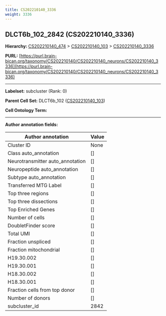 ```yaml
---
title: CS202210140_3336
weight: 3336
---
```

## DLCT6b_102_2842 (CS202210140_3336)
<b>Hierarchy: </b>
[CS202210140_474](../CS202210140_474) >
[CS202210140_103](../CS202210140_103) >
[CS202210140_3336](../CS202210140_3336)

**PURL:** [https://purl.brain-bican.org/taxonomy/CS202210140/CS202210140_neurons/CS202210140_3336](https://purl.brain-bican.org/taxonomy/CS202210140/CS202210140_neurons/CS202210140_3336)

---


**Labelset:** subcluster (Rank: 0)

**Parent Cell Set:** DLCT6b_102 ([CS202210140_103](../CS202210140_103))



**Cell Ontology Term:** 

[MARKER GENES.]: #


---

[TRANSFERRED ANNOTATIONS.]: #


[AUTHOR ANNOTATION FIELDS.]: #


**Author annotation fields:**

| Author annotation | Value |
|-------------------|-------|
|Cluster ID|None|
|Class auto_annotation|[]|
|Neurotransmitter auto_annotation|[]|
|Neuropeptide auto_annotation|[]|
|Subtype auto_annotation|[]|
|Transferred MTG Label|[]|
|Top three regions|[]|
|Top three dissections|[]|
|Top Enriched Genes|[]|
|Number of cells|[]|
|DoubletFinder score|[]|
|Total UMI|[]|
|Fraction unspliced|[]|
|Fraction mitochondrial|[]|
|H19.30.002|[]|
|H19.30.001|[]|
|H18.30.002|[]|
|H18.30.001|[]|
|Fraction cells from top donor|[]|
|Number of donors|[]|
|subcluster_id|2842|
